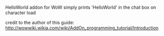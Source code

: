 HelloWorld addon for WoW
simply prints 'HelloWorld' in the chat box on character load


credit to the author of this guide: http://wowwiki.wikia.com/wiki/AddOn_programming_tutorial/Introduction